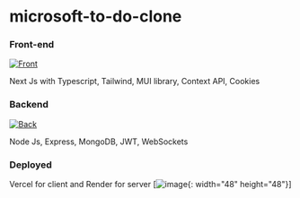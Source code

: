 # microsoft-to-do-clone

### Front-end
[![Front](https://skillicons.dev/icons?i=nextjs,react,ts,tailwind)](https://skillicons.dev)

Next Js with Typescript, Tailwind, MUI library, Context API, Cookies
### Backend
[![Back](https://skillicons.dev/icons?i=nodejs,express,mongodb)](https://skillicons.dev)

Node Js, Express, MongoDB, JWT, WebSockets
### Deployed 
Vercel for client and Render for server
[![image](https://github.com/user-attachments/assets/f8bfe082-2451-4035-9f9b-f937c04fc9a3){: width="48" height="48"}]

